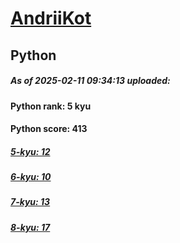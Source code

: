 # [AndriiKot](https://www.codewars.com/users/AndriiKot) 
## Python

##### As of 2025-02-11 09:34:13 uploaded:

#### Python rank: 5 kyu

#### Python score: 413

##### [5-kyu: 12](https://github.com/AndriiKot/Python__CodeWars/tree/main/kyu-5)

##### [6-kyu: 10](https://github.com/AndriiKot/Python__CodeWars/tree/main/kyu-6)

##### [7-kyu: 13](https://github.com/AndriiKot/Python__CodeWars/tree/main/kyu-7)

##### [8-kyu: 17](https://github.com/AndriiKot/Python__CodeWars/tree/main/kyu-8)

